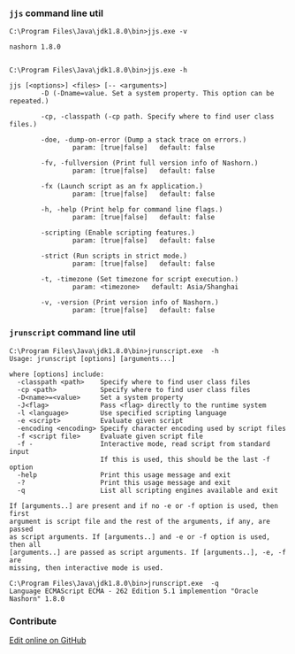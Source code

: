 

### `jjs` command line util

	C:\Program Files\Java\jdk1.8.0\bin>jjs.exe -v

	nashorn 1.8.0
	
	
	C:\Program Files\Java\jdk1.8.0\bin>jjs.exe -h

	jjs [<options>] <files> [-- <arguments>]
	        -D (-Dname=value. Set a system property. This option can be repeated.)
	
	        -cp, -classpath (-cp path. Specify where to find user class files.)
	
	        -doe, -dump-on-error (Dump a stack trace on errors.)
	                param: [true|false]   default: false
	
	        -fv, -fullversion (Print full version info of Nashorn.)
	                param: [true|false]   default: false
	
	        -fx (Launch script as an fx application.)
	                param: [true|false]   default: false
	
	        -h, -help (Print help for command line flags.)
	                param: [true|false]   default: false
	
	        -scripting (Enable scripting features.)
	                param: [true|false]   default: false
	
	        -strict (Run scripts in strict mode.)
	                param: [true|false]   default: false
	
	        -t, -timezone (Set timezone for script execution.)
	                param: <timezone>   default: Asia/Shanghai
	
	        -v, -version (Print version info of Nashorn.)
	                param: [true|false]   default: false
	
### `jrunscript` command line util	
	
	C:\Program Files\Java\jdk1.8.0\bin>jrunscript.exe  -h
	Usage: jrunscript [options] [arguments...]
	
	where [options] include:
	  -classpath <path>    Specify where to find user class files
	  -cp <path>           Specify where to find user class files
	  -D<name>=<value>     Set a system property
	  -J<flag>             Pass <flag> directly to the runtime system
	  -l <language>        Use specified scripting language
	  -e <script>          Evaluate given script
	  -encoding <encoding> Specify character encoding used by script files
	  -f <script file>     Evaluate given script file
	  -f -                 Interactive mode, read script from standard input
	                       If this is used, this should be the last -f option
	  -help                Print this usage message and exit
	  -?                   Print this usage message and exit
	  -q                   List all scripting engines available and exit
	
	If [arguments..] are present and if no -e or -f option is used, then first
	argument is script file and the rest of the arguments, if any, are passed
	as script arguments. If [arguments..] and -e or -f option is used, then all
	[arguments..] are passed as script arguments. If [arguments..], -e, -f are
	missing, then interactive mode is used.
	
	C:\Program Files\Java\jdk1.8.0\bin>jrunscript.exe  -q
	Language ECMAScript ECMA - 262 Edition 5.1 implemention "Oracle Nashorn" 1.8.0

### Contribute

<a href="https://github.com/Nodeclipse/nodeclipse-1/blob/master/org.nodeclipse.help/contents/nashorn.md" target="_blank">Edit online on GitHub</a>
	